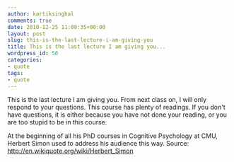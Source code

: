 ```yaml
---
author: kartiksinghal
comments: true
date: 2010-12-25 11:09:35+00:00
layout: post
slug: this-is-the-last-lecture-i-am-giving-you
title: This is the last lecture I am giving you...
wordpress_id: 50
categories:
- quote
tags:
- quote
---
```


This is the last lecture I am giving you. From next class on, I will only respond to your questions. This course has plenty of readings. If you don't have questions, it is either because you have not done your reading, or you are too stupid to be in this course.

At the beginning of all his PhD courses in Cognitive Psychology at CMU, Herbert Simon used to address his audience this way. Source: http://en.wikiquote.org/wiki/Herbert_Simon
